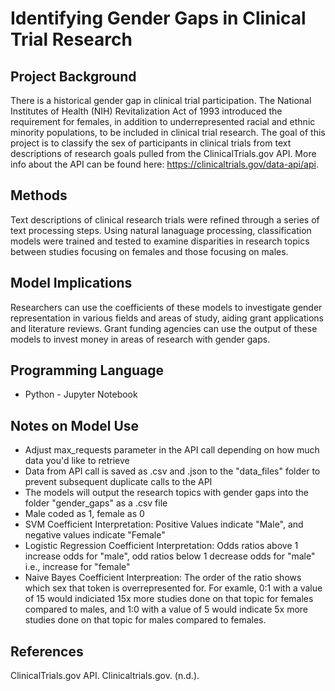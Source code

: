 # Identifying Gender Gaps in Clinical Trial Research

## Project Background
There is a historical gender gap in clinical trial participation. The National Institutes of Health (NIH) Revitalization Act of 1993 introduced the requirement for females, in addition to underrepresented racial and ethnic minority populations, to be included in clinical trial research.
The goal of this project is to classify the sex of participants in clinical trials from text descriptions of research goals pulled from the ClinicalTrials.gov API. More info about the API can be found here: https://clinicaltrials.gov/data-api/api. 

## Methods
Text descriptions of clinical research trials were refined through a series of text processing steps.  Using natural lanaguage processing, classification models were trained and tested to examine disparities in research topics between studies focusing on females and those focusing on males. 

## Model Implications
Researchers can use the coefficients of these models to investigate gender representation in various fields and areas of study, aiding grant applications and literature reviews. Grant funding agencies can use the output of these models to invest money in areas of research with gender gaps.

## Programming Language
* Python - Jupyter Notebook

## Notes on Model Use
* Adjust max_requests parameter in the API call depending on how much data you'd like to retrieve
* Data from API call is saved as .csv and .json to the "data_files" folder to prevent subsequent duplicate calls to the API
* The models will output the research topics with gender gaps into the folder "gender_gaps" as a .csv file
* Male coded as 1, female as 0
* SVM Coefficient Interpretation: Positive Values indicate "Male", and negative values indicate "Female"
* Logistic Regression Coefficient Interpretation: Odds ratios above 1 increase odds for "male", odd ratios below 1 decrease odds for "male" i.e., increase for "female"
* Naive Bayes Coefficient Interpreation: The order of the ratio shows which sex that token is overrepresented for. For examle, 0:1 with a value of 15 would indiciated 15x more studies done on that topic for females compared to males, and 1:0 with a value of 5 would indicate 5x more studies done on that topic for males compared to females. 

## References
ClinicalTrials.gov API. Clinicaltrials.gov. (n.d.). 

  

